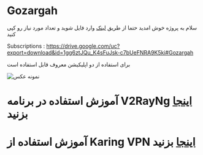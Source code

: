 # Gozargah


سلام به پروژه خوش امدید حتما از طریق [لینک](https://github.com/valid7996/Gozargah/blob/main/Gozargah_Sub) وارد فایل شوید
 و تعداد مورد نیاز رو کپی کنید  

 
 
 Subscriptions : https://drive.google.com/uc?export=download&id=1gg6ztJQu_K4sFuJsk-c7bUeFNRA9K5ki#Gozargah



 برای استفاده از دو اپلیکیشن معروف قابل استفاده است

 ![نمونه عکس](https://github.com/valid7996/Gozargah/blob/main/images/InShot_20250102_164231014.jpg)
                                                   


# آموزش استفاده در برنامه V2RayNg [اینجا](https://github.com/valid7996/Gozargah/tree/main/Education/V2RayNg) بزنید 

# آموزش استفاده از Karing VPN [اینجا](https://github.com/valid7996/Gozargah/tree/main/Education/Karingvpn) بزنید 
